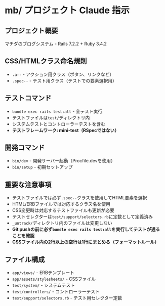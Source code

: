 # mb/ プロジェクト Claude 指示

## プロジェクト概要
マチダのブログシステム - Rails 7.2.2 + Ruby 3.4.2

## CSS/HTMLクラス命名規則
- `.a--` - アクション用クラス（ボタン、リンクなど）
- `.spec--` - テスト用クラス（テストでの要素選択用）

## テストコマンド
- `bundle exec rails test:all` - 全テスト実行
- テストファイルは`test/`ディレクトリ内
- システムテストとコントローラーテストを含む
- **テストフレームワーク: mini-test（RSpecではない）**

## 開発コマンド
- `bin/dev` - 開発サーバー起動（Procfile.devを使用）
- `bin/setup` - 初期セットアップ

## 重要な注意事項
- テストファイルでは必ず`.spec--`クラスを使用してHTML要素を選択
- HTML/ERBファイルでは対応するクラス名を使用
- CSS変更時は対応するテストファイルも更新が必要
- テストセレクターは`test/support/selectors.rb`に定数として定義済み
- `_untrack/`ディレクトリ内のファイルは変更しない
- **Git pushの前に必ず`bundle exec rails test:all`を実行してテストが通ることを確認**
- **CSSファイル内の2行以上の空行は1行にまとめる（フォーマットルール）**

## ファイル構成
- `app/views/` - ERBテンプレート
- `app/assets/stylesheets/` - CSSファイル
- `test/system/` - システムテスト
- `test/controllers/` - コントローラーテスト
- `test/support/selectors.rb` - テスト用セレクター定数